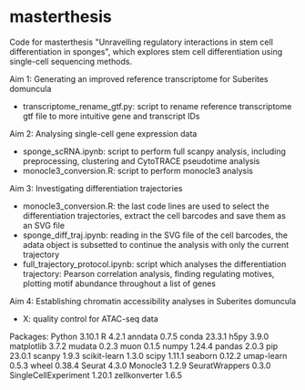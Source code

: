 # masterthesis
Code for masterthesis "Unravelling regulatory interactions in stem cell differentiation in sponges", which explores stem cell differentiation using single-cell sequencing methods. 

Aim 1: Generating an improved reference transcriptome for Suberites domuncula
* transcriptome_rename_gtf.py: script to rename reference transcriptome gtf file to more intuitive gene and transcript IDs

Aim 2: Analysing single-cell gene expression data
* sponge_scRNA.ipynb: script to perform full scanpy analysis, including preprocessing, clustering and CytoTRACE pseudotime analysis
* monocle3_conversion.R: script to perform monocle3 analysis

Aim 3: Investigating differentiation trajectories
* monocle3_conversion.R: the last code lines are used to select the differentiation trajectories, extract the cell barcodes and save them as an SVG file
* sponge_diff_traj.ipynb: reading in the SVG file of the cell barcodes, the adata object is subsetted to continue the analysis with only the current trajectory
* full_trajectory_protocol.ipynb: script which analyses the differentiation trajectory: Pearson correlation analysis, finding regulating motives, plotting motif abundance throughout a list of genes 

Aim 4: Establishing chromatin accessibility analyses in Suberites domuncula
* X: quality control for ATAC-seq data

Packages:
Python                  3.10.1
R                       4.2.1
anndata                 0.7.5
conda                   23.3.1
h5py                    3.9.0
matplotlib              3.7.2
mudata                  0.2.3
muon                    0.1.5
numpy                   1.24.4
pandas                  2.0.3
pip                     23.0.1
scanpy                  1.9.3
scikit-learn            1.3.0
scipy                   1.11.1
seaborn                 0.12.2
umap-learn              0.5.3
wheel                   0.38.4
Seurat                  4.3.0
Monocle3                1.2.9
SeuratWrappers          0.3.0
SingleCellExperiment    1.20.1
zellkonverter           1.6.5
